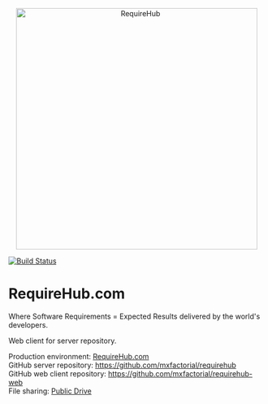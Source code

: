 <p align="center">
  <img width="475" alt="RequireHub" src="https://user-images.githubusercontent.com/12200465/36760653-97eb3b70-1bd0-11e8-9419-294d233c79a1.png">
</p>

[![Build Status](https://travis-ci.org/mxfactorial/requirehub-web.svg?branch=master)](https://travis-ci.org/mxfactorial/requirehub-web)  
# RequireHub.com  
Where Software Requirements = Expected Results delivered by the world's developers.   

Web client for server repository.  

Production environment: [RequireHub.com](http://requirehub.com/)  
GitHub server repository: https://github.com/mxfactorial/requirehub  
GitHub web client repository: https://github.com/mxfactorial/requirehub-web  
File sharing: [Public Drive](https://drive.google.com/drive/folders/1_IzRSEnquhLxxyIPBfAbOA9VR21vzSX9?usp=sharing)  
